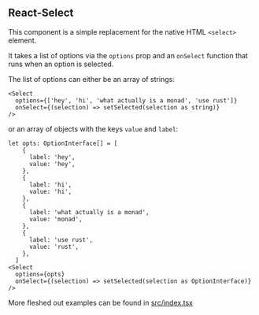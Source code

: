 ## React-Select

This component is a simple replacement for the native HTML `<select>` element.

It takes a list of options via the `options` prop and an `onSelect` function that runs when an option is selected.

The list of options can either be an array of strings:

```tsx
<Select
  options={['hey', 'hi', 'what actually is a monad', 'use rust']}
  onSelect={(selection) => setSelected(selection as string)}
/>
```

or an array of objects with the keys `value` and `label`:

```tsx
let opts: OptionInterface[] = [
    {
      label: 'hey',
      value: 'hey',
    },
    {
      label: 'hi',
      value: 'hi',
    },
    {
      label: 'what actually is a monad',
      value: 'monad',
    },
    {
      label: 'use rust',
      value: 'rust',
    },
  ]
<Select
  options={opts}
  onSelect={(selection) => setSelected(selection as OptionInterface)}
/>
```

More fleshed out examples can be found in [src/index.tsx](src/index.tsx)

